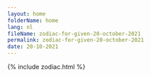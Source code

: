 ```yaml
---
layout: home
folderName: home
lang: nl
fileName: zodiac-for-given-20-october-2021
permalink: zodiac-for-given-20-october-2021
date: 20-10-2021
---
```

{% include zodiac.html %}
